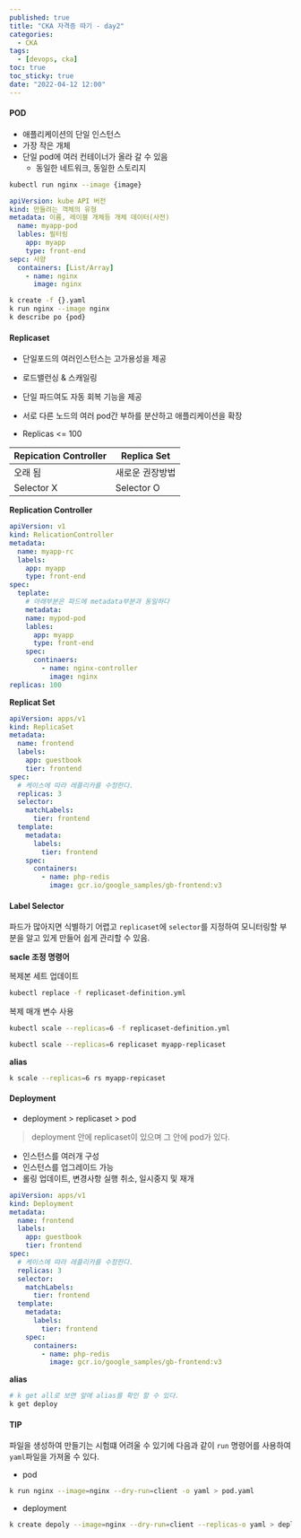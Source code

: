 ```yaml
---
published: true
title: "CKA 자격증 따기 - day2"
categories:
  - CKA
tags:
  - [devops, cka]
toc: true
toc_sticky: true
date: "2022-04-12 12:00"
---
```


#### POD

- 애플리케이션의 단일 인스턴스
- 가장 작은 개체
- 단일 pod에 여러 컨테이너가 올라 갈 수 있음
  - 동일한 네트워크, 동일한 스토리지

```bash
kubectl run nginx --image {image}
```

```yaml
apiVersion: kube API 버전
kind: 만들려는 객체의 유형
metadata: 이름, 레이블 개체등 개체 데이터(사전)
  name: myapp-pod
  lables: 필터링
    app: myapp
    type: front-end
sepc: 사양
  containers: [List/Array]
    - name: nginx
      image: nginx
```

```bash
k create -f {}.yaml
k run nginx --image nginx
k describe po {pod}
```

#### Replicaset

- 단일포드의 여러인스턴스는 고가용성을 제공

- 로드밸런싱 & 스캐일링
- 단일 파드여도 자동 회복 기능을 제공

- 서로 다른 노드의 여러 pod간 부하를 분산하고 애플리케이션을 확장
- Replicas <= 100

| Repication Controller | Replica Set     |
| --------------------- | --------------- |
| 오래 됨               | 새로운 권장방법 |
| Selector X            | Selector O      |

**Replication Controller**

```yaml
apiVersion: v1
kind: RelicationController
metadata:
  name: myapp-rc
  labels:
    app: myapp
    type: front-end
spec:
  teplate:
    # 아래부분은 파드에 metadata부분과 동일하다
    metadata:
    name: mypod-pod
    lables:
      app: myapp
      type: front-end
    spec:
      continaers:
        - name: nginx-controller
          image: nginx
replicas: 100
```

**Replicat Set**

```yaml
apiVersion: apps/v1
kind: ReplicaSet
metadata:
  name: frontend
  labels:
    app: guestbook
    tier: frontend
spec:
  # 케이스에 따라 레플리카를 수정한다.
  replicas: 3
  selector:
    matchLabels:
      tier: frontend
  template:
    metadata:
      labels:
        tier: frontend
    spec:
      containers:
        - name: php-redis
          image: gcr.io/google_samples/gb-frontend:v3
```

#### Label Selector

파드가 많아지면 식별하기 어렵고 `replicaset`에 `selector`를 지정하여 모니터링할 부분을 알고 있게 만들어 쉽게 관리할 수 있음.

**sacle 조정 명령어**

복제본 세트 업데이트

```bash
kubectl replace -f replicaset-definition.yml
```

복제 매개 변수 사용

```bash
kubectl scale --replicas=6 -f replicaset-definition.yml
```

```bash
kubectl scale --replicas=6 replicaset myapp-replicaset
```

**alias**

```bash
k scale --replicas=6 rs myapp-repicaset
```

#### Deployment

- deployment > replicaset > pod

> deployment 안에 replicaset이 있으며 그 안에 pod가 있다.

- 인스턴스를 여러개 구성
- 인스턴스를 업그레이드 가능
- 롤링 업데이트, 변경사항 실행 취소, 일시중지 및 재개

```yaml
apiVersion: apps/v1
kind: Deployment
metadata:
  name: frontend
  labels:
    app: guestbook
    tier: frontend
spec:
  # 케이스에 따라 레플리카를 수정한다.
  replicas: 3
  selector:
    matchLabels:
      tier: frontend
  template:
    metadata:
      labels:
        tier: frontend
    spec:
      containers:
        - name: php-redis
          image: gcr.io/google_samples/gb-frontend:v3
```

**alias**

```bash
# k get all로 보면 앞에 alias를 확인 할 수 있다.
k get deploy
```

#### TIP

파일을 생성하여 만들기는 시험떄 어려울 수 있기에 다음과 같이 `run` 명령어를 사용하여 `yaml`파일을 가져올 수 있다.

- pod

```bash
k run nginx --image=nginx --dry-run=client -o yaml > pod.yaml
```

- deployment

```bash
k create depoly --image=nginx --dry-run=client --replicas-o yaml > deploy_sample.yaml
```
